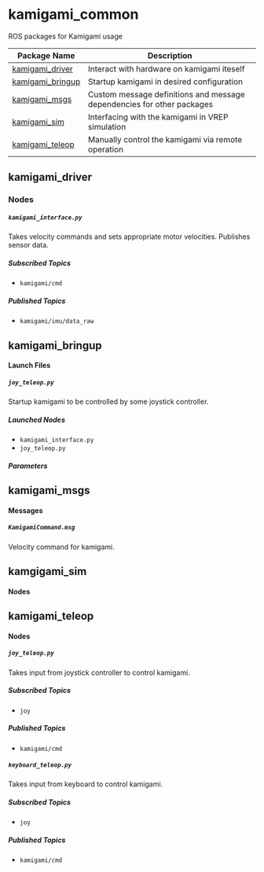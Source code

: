 # kamigami_common
ROS packages for Kamigami usage

| Package Name | Description |
| ---- | ---- |
| [kamigami_driver](#kamigami_driver) | Interact with hardware on kamigami iteself |
| [kamigami_bringup](#kamigami_bringup) | Startup kamigami in desired configuration |
| [kamigami_msgs](#kamigami_msgs) | Custom message definitions and message dependencies for other packages |
| [kamigami_sim](#kamgigami_sim) | Interfacing with the kamigami in VREP simulation |
| [kamigami_teleop](#kamigami_teleop) | Manually control the kamigami via remote operation |


## kamigami_driver

### Nodes
##### `kamigami_interface.py`
 Takes velocity commands and sets appropriate motor velocities. Publishes sensor data.
##### Subscribed Topics
- `kamigami/cmd`
##### Published Topics
- `kamigami/imu/data_raw`

## kamigami_bringup

#### Launch Files

##### `joy_teleop.py`
 Startup kamigami to be controlled by some joystick controller.

##### Launched Nodes
 - `kamigami_interface.py`
 - `joy_teleop.py`
##### Parameters

## kamigami_msgs

#### Messages

##### `KamigamiCommand.msg`
Velocity command for kamigami.

## kamgigami_sim

#### Nodes

## kamigami_teleop

#### Nodes

##### `joy_teleop.py`
 Takes input from joystick controller to control kamigami.
##### Subscribed Topics
- `joy`
##### Published Topics
- `kamigami/cmd`

##### `keyboard_teleop.py`
 Takes input from keyboard to control kamigami.
##### Subscribed Topics
- `joy`
##### Published Topics
- `kamigami/cmd`